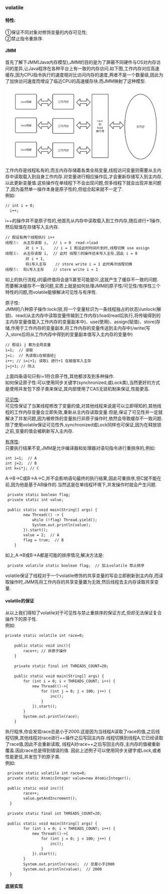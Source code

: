 ### volatile

#### 特性:  

①保证不同对象对修饰变量的内存可见性;  
②禁止指令重排序.  

#### JMM

首先了解下JMM(Java内存模型),JMM的目的是为了屏蔽不同硬件与OS对内存访问的差异,让Java程序在各种平台上有一致的内存访问.如下图,工作内存对应高速缓存,因为CPU指令执行的速度相对比访问内存的速度,两者不是一个数量级,因此为了加快访问速度而增设了临近CPU的高速缓存块.而JMM映射了这种模型.    
![内存模型](https://raw.githubusercontent.com/MelloChan/java-interview/master/image/JMM.png)  
工作内存是线程私有的,而主内存存储着各类全局变量,线程访问变量则需要从主内存中读取载入到自身工作内存.对变量进行相应操作后,才会重新存储写入到主内存,以此更新变量值.这些操作在单线程下不会出现问题,但多线程下就会出现并发问题了,因为虽然单一操作本身是原子性的,但组合起来就不一定了.  
例如:
```$xslt
// int i = 0;
  i++; 
```
i++的操作并不是原子性的,他首先从内存中读取载入到工作内存,随后进行+1操作,然后赋值在存储写入主内存.
```$xslt
// 假设有两个线程执行 i++
线程①:  从主存读取 i,  // i = 0  read->load
         对 i + 1,    // i = 1 假设此时时间片到时,线程切换 use assign
线程②:  从主存读取 i,  // 此时 线程①的操作还未写入主存,因此 i = 0
         对 i + 1,     
         将i写入主存    // store write i = 1 此时再次线程切换
线程①:  将i写入主存    // store write i = 1             
```
如上的执行流程,i的最终值将会是1(甚至可能是0),这就产生了缓存不一致的问题.  
而要解决缓存不一致问题,实质上就是如何处理JMM的原子性/可见性/有序性三个特性的问题,而volatile能够解决可见性与有序性.  

原子性:    
JMM的八种原子操作:lock(锁,将一个变量标识为一条线程独占的状态)/unlock(解锁)、read(从主内存中读取变量传输到工作内存)/load(read后执行,将传输得到的主内存变量值载入工作内存的变量副本中)、use(使用)、assign(赋值)、store(存储,作用于工作内存的变量副本,将工作内存的变量传送到主内存中)/write(写入,store后将从工作内存中得到的变量副本值写入主内存的变量中)    
```$xslt
// 假设i j 都为全局变量
i=1;  // 读取 
j=i;  // 先读取i在赋值给j
i++; // i=i+1; 读取i 进行+1 在赋值写入主存
j=j+1; // 同上
```
上面四条语句只有i=1符合原子性,其他都涉及到多种操作.  
如何保证原子性:可以使用同步关键字(synchronized,或Lock类),当然更好的方式是使用并发包下原子类来保证,其内部使用了CAS无锁机制来保证,性能更高.
  
[可见性](https://github.com/MelloChan/java-interview/blob/master/java-exam/src/thread/Visibility.java):  
可见性保证了当某线程修改了变量的值,对其他线程来说是可以立即得知的,其他线程的工作内存变量会立即失效,重新从主内存读取变量.但是,保证了可见性并一定就解决了并发问题,因为被修饰的变量执行非原子操作时,依然会导致缓存不一致问题.  
除了使用volatile保证可见性外,synchronized或Lock同样也可保证,因为在释放锁之前,变量的值会被刷新写入主内存.
     
[有序性](https://github.com/MelloChan/java-interview/blob/master/java-exam/src/thread/Order.java):  
只要执行结果不变,JMM是允许编译器和处理器对语句指令进行重排序的,例如:  
```$xslt
int i=1;  // A
int j=2;  // B
int k=i*j; // C
```
A->B->C或B->A->C,并不会影响语句最终的执行结果,因此可重排序,但C就不能在前,因为他是基于AB操作的.当然这是在单线程环境下,并发操作时就会产生问题.  
```$xslt
 private static boolean flag;
 private static int value;

 public static void main(String[] args) {
        new Thread(() -> {
            while (!flag) Thread.yield();
            System.out.println(value);
        }).start();
        value = 2;  // A
        flag = true;  // B
    }
```
如上,A->B或B->A都是可能的排序情况,解决方法是:
```$xslt
 private volatile static boolean flag;  // 加上volatile 禁止排序
```
volatile保证了线程对于一个volatile修饰的共享变量的写会立即刷新到主内存,而读取操作时,JMM先将工作内存的共享变量置为无效,然后线程去主内存读取共享变量.

#### volatile的保证

从以上我们得知了volatile对于可见性与禁止重排序的保证方式,但却无法保证复合操作下的原子性.  
例如:  
```$xslt
private static volatile int race=0;

    public static void inc(){
        race++; // 非原子操作
    }

    private static final int THREADS_COUNT=20;

    public static void main(String[] args) {
        for (int i = 0; i < THREADS_COUNT; i++) {
            new Thread(()->{
                for (int j = 0; j < 100; j++) {
                    inc();
                }
            }).start();
        }
        System.out.println(race);
    }
```
执行程序,你会发现race总是小于2000.这是因为当线程A读取了race的值,之后线程切换,其他线程对race进行++操作之后写回主内存.线程切换到线程A,它已经读取了race值,因此不会重新读取,
线程A对race++之后写回主内存,主内存的值被重新覆盖.因此race总是得到错误的值.
因此上述例子可以使用同步关键字或Lock,或者性能更佳,并发包下的原子类.  
例如:  
```$xslt
 private static volatile int race=0;
 private static AtomicInteger value=new AtomicInteger();

 public static void inc(){
        race++;
        value.getAndIncrement();
  }

 private static final int THREADS_COUNT=20;

 public static void main(String[] args) {
        for (int i = 0; i < THREADS_COUNT; i++) {
            new Thread(()->{
                for (int j = 0; j < 100; j++) {
                    inc();
                }
            }).start();
        }
        System.out.println(race);  // 总是小于2000 
        System.out.println(value);  // 2000 
  }
```

#### 底层实现


